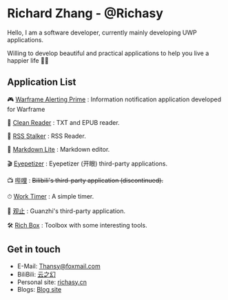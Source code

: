 # Richard Zhang - @Richasy

Hello, I am a software developer, currently mainly developing UWP applications.

Willing to develop beautiful and practical applications to help you live a happier life 🎉🎉

## Application List

🎮 [Warframe Alerting Prime](https://www.microsoft.com/store/productId/9MV8KGSLRVTF) : Information notification application developed for Warframe

📖 [Clean Reader](https://www.microsoft.com/store/productId/9MV65L2XFCSK) : TXT and EPUB reader.

📰 [RSS Stalker](https://www.microsoft.com/store/productId/9N85PV1RJD6V) : RSS Reader.

📝 [Markdown Lite](https://www.microsoft.com/store/productId/9NNSDDP6NVKD) : Markdown editor.

🎬 [Eyepetizer](https://www.microsoft.com/store/productId/9P0WDZF4T45P) : Eyepetizer (开眼) third-party applications.

📺 [哔哩](https://www.microsoft.com/store/apps/9MVN4NSLT150) : ~~Bilibili's third-party application (discontinued).~~

⏱ [Work Timer](https://github.com/Richasy/Work-Timer) : A simple timer.

📘 [观止](https://www.microsoft.com/store/productId/9PP7NZCD58ZK) : Guanzhi's third-party application.

🛠 [Rich Box](https://www.microsoft.com/store/productId/9N5TQ90W2GBD) : Toolbox with some interesting tools.

## Get in touch

- E-Mail: [Thansy@foxmail.com](mailto:Thasny@foxmail.com)
- BiliBili: [云之幻](https://space.bilibili.com/5992670)
- Personal site: [richasy.cn](https://www.richasy.cn)
- Blogs: [Blog site](https://blog.richasy.cn)

